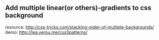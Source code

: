 ## Add multiple linear(or others)-gradients to css background

resource: http://css-tricks.com/stacking-order-of-multiple-backgrounds/
demo: http://lea.verou.me/css3patterns/

